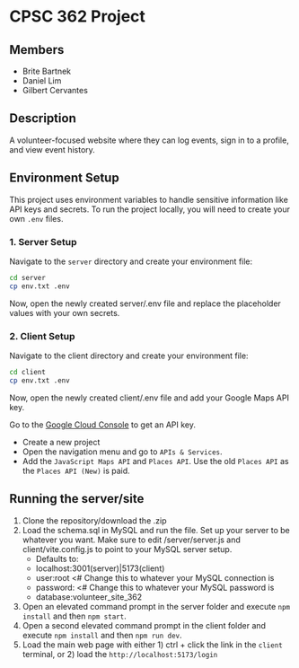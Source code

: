 # CPSC 362 Project

## Members

- Brite Bartnek
- Daniel Lim
- Gilbert Cervantes

## Description

A volunteer-focused website where they can log events, sign in to a profile, and view event history.

## Environment Setup

This project uses environment variables to handle sensitive information like API keys and secrets. To run the project locally, you will need to create your own `.env` files.

### 1. Server Setup

Navigate to the `server` directory and create your environment file:

```bash
cd server
cp env.txt .env
```

Now, open the newly created server/.env file and replace the placeholder values with your own secrets.

### 2. Client Setup

Navigate to the client directory and create your environment file:

```bash
cd client
cp env.txt .env
```

Now, open the newly created client/.env file and add your Google Maps API key.

Go to the [Google Cloud Console](https://console.cloud.google.com/) to get an API key.

- Create a new project
- Open the navigation menu and go to `APIs & Services`.
- Add the `JavaScript Maps API` and `Places API`. Use the old `Places API` as the `Places API (New)` is paid.

## Running the server/site

1. Clone the repository/download the .zip
2. Load the schema.sql in MySQL and run the file. Set up your server to be whatever you want. Make sure to edit /server/server.js and client/vite.config.js to point to your MySQL server setup.
   - Defaults to:
   - localhost:3001(server)|5173(client)
   - user:root <# Change this to whatever your MySQL connection is
   - password: <# Change this to whatever your MySQL password is
   - database:volunteer_site_362
3. Open an elevated command prompt in the server folder and execute `npm install` and then `npm start`.
4. Open a second elevated command prompt in the client folder and execute `npm install` and then `npm run dev`.
5. Load the main web page with either 1) ctrl + click the link in the `client` terminal, or 2) load the `http://localhost:5173/login`
